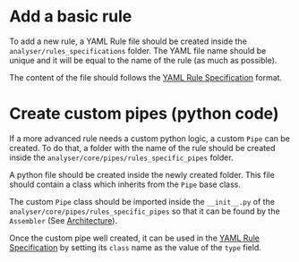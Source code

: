 # Add a basic rule
To add a new rule, a YAML Rule file should be created inside the `analyser/rules_specifications` folder. The YAML file name should be unique and it will be equal to the name of the rule (as much as possible).

The content of the file should follows the [YAML Rule Specification](YAML-Rule-Specification.md) format.

# Create custom pipes (python code)

If a more advanced rule needs a custom python logic, a custom `Pipe` can be created.
To do that, a folder with the name of the rule should be created inside the `analyser/core/pipes/rules_specific_pipes` folder. 

A python file should be created inside the newly created folder. This file should contain a class which inherits from the `Pipe` base class. 

The custom `Pipe` class should be imported inside the `__init__.py` of the `analyser/core/pipes/rules_specific_pipes` so that it can be found by the `Assembler` (See [Architecture](Overview.md#architecture)).

Once the custom pipe well created, it can be used in the [YAML Rule Specification](YAML-Rule-Specification.md) by setting its `class` name as the value of the `type` field.